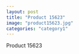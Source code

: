 ```yaml
---
layout: post
title: "Product 15623"
image: "product15623.jpg"
categories: "category1"
---
```

Product 15623

